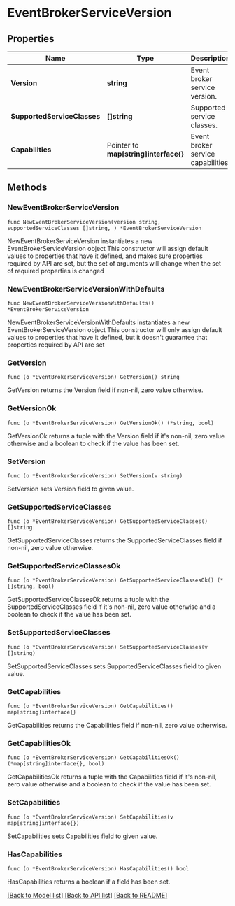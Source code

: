 # EventBrokerServiceVersion

## Properties

Name | Type | Description | Notes
------------ | ------------- | ------------- | -------------
**Version** | **string** | Event broker service version. | 
**SupportedServiceClasses** | **[]string** | Supported service classes. | 
**Capabilities** | Pointer to **map[string]interface{}** | Event broker service capabilities. | [optional] 

## Methods

### NewEventBrokerServiceVersion

`func NewEventBrokerServiceVersion(version string, supportedServiceClasses []string, ) *EventBrokerServiceVersion`

NewEventBrokerServiceVersion instantiates a new EventBrokerServiceVersion object
This constructor will assign default values to properties that have it defined,
and makes sure properties required by API are set, but the set of arguments
will change when the set of required properties is changed

### NewEventBrokerServiceVersionWithDefaults

`func NewEventBrokerServiceVersionWithDefaults() *EventBrokerServiceVersion`

NewEventBrokerServiceVersionWithDefaults instantiates a new EventBrokerServiceVersion object
This constructor will only assign default values to properties that have it defined,
but it doesn't guarantee that properties required by API are set

### GetVersion

`func (o *EventBrokerServiceVersion) GetVersion() string`

GetVersion returns the Version field if non-nil, zero value otherwise.

### GetVersionOk

`func (o *EventBrokerServiceVersion) GetVersionOk() (*string, bool)`

GetVersionOk returns a tuple with the Version field if it's non-nil, zero value otherwise
and a boolean to check if the value has been set.

### SetVersion

`func (o *EventBrokerServiceVersion) SetVersion(v string)`

SetVersion sets Version field to given value.


### GetSupportedServiceClasses

`func (o *EventBrokerServiceVersion) GetSupportedServiceClasses() []string`

GetSupportedServiceClasses returns the SupportedServiceClasses field if non-nil, zero value otherwise.

### GetSupportedServiceClassesOk

`func (o *EventBrokerServiceVersion) GetSupportedServiceClassesOk() (*[]string, bool)`

GetSupportedServiceClassesOk returns a tuple with the SupportedServiceClasses field if it's non-nil, zero value otherwise
and a boolean to check if the value has been set.

### SetSupportedServiceClasses

`func (o *EventBrokerServiceVersion) SetSupportedServiceClasses(v []string)`

SetSupportedServiceClasses sets SupportedServiceClasses field to given value.


### GetCapabilities

`func (o *EventBrokerServiceVersion) GetCapabilities() map[string]interface{}`

GetCapabilities returns the Capabilities field if non-nil, zero value otherwise.

### GetCapabilitiesOk

`func (o *EventBrokerServiceVersion) GetCapabilitiesOk() (*map[string]interface{}, bool)`

GetCapabilitiesOk returns a tuple with the Capabilities field if it's non-nil, zero value otherwise
and a boolean to check if the value has been set.

### SetCapabilities

`func (o *EventBrokerServiceVersion) SetCapabilities(v map[string]interface{})`

SetCapabilities sets Capabilities field to given value.

### HasCapabilities

`func (o *EventBrokerServiceVersion) HasCapabilities() bool`

HasCapabilities returns a boolean if a field has been set.


[[Back to Model list]](../README.md#documentation-for-models) [[Back to API list]](../README.md#documentation-for-api-endpoints) [[Back to README]](../README.md)



